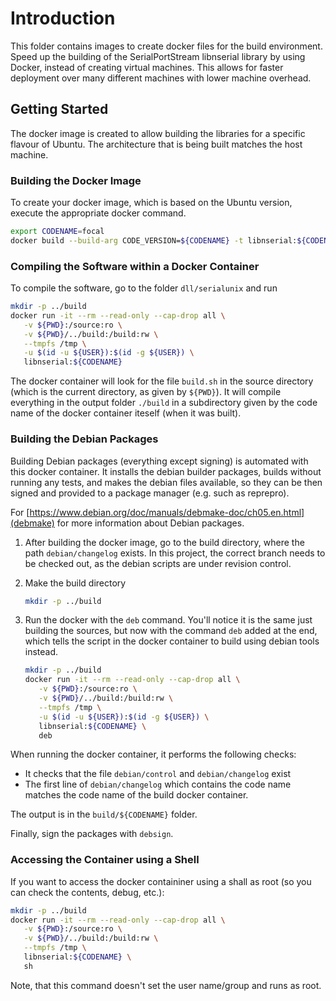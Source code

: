 # Introduction

This folder contains images to create docker files for the build environment.
Speed up the building of the SerialPortStream libnserial library by using
Docker, instead of creating virtual machines. This allows for faster deployment
over many different machines with lower machine overhead.

## Getting Started

The docker image is created to allow building the libraries for a specific
flavour of Ubuntu. The architecture that is being built matches the host
machine.

### Building the Docker Image

To create your docker image, which is based on the Ubuntu version, execute the
appropriate docker command.

```sh
export CODENAME=focal
docker build --build-arg CODE_VERSION=${CODENAME} -t libnserial:${CODENAME} .
```

### Compiling the Software within a Docker Container

To compile the software, go to the folder `dll/serialunix` and run

```sh
mkdir -p ../build
docker run -it --rm --read-only --cap-drop all \
   -v ${PWD}:/source:ro \
   -v ${PWD}/../build:/build:rw \
   --tmpfs /tmp \
   -u $(id -u ${USER}):$(id -g ${USER}) \
   libnserial:${CODENAME}
```

The docker container will look for the file `build.sh` in the source directory
(which is the current directory, as given by `${PWD}`). It will compile
everything in the output folder `./build` in a subdirectory given by the code
name of the docker container iteself (when it was built).

### Building the Debian Packages

Building Debian packages (everything except signing) is automated with this
docker container. It installs the debian builder packages, builds without
running any tests, and makes the debian files available, so they can be then
signed and provided to a package manager (e.g. such as reprepro).

For [https://www.debian.org/doc/manuals/debmake-doc/ch05.en.html](debmake) for
more information about Debian packages.

1. After building the docker image, go to the build directory, where the path
   `debian/changelog` exists. In this project, the correct branch needs to be
   checked out, as the debian scripts are under revision control.

2. Make the build directory

   ```sh
   mkdir -p ../build
   ```

3. Run the docker with the `deb` command. You'll notice it is the same just
   building the sources, but now with the command `deb` added at the end, which
   tells the script in the docker container to build using debian tools instead.

   ```sh
   mkdir -p ../build
   docker run -it --rm --read-only --cap-drop all \
      -v ${PWD}:/source:ro \
      -v ${PWD}/../build:/build:rw \
      --tmpfs /tmp \
      -u $(id -u ${USER}):$(id -g ${USER}) \
      libnserial:${CODENAME} \
      deb
   ```

When running the docker container, it performs the following checks:

* It checks that the file `debian/control` and `debian/changelog` exist
* The first line of `debian/changelog` which contains the code name matches the
  code name of the build docker container.

The output is in the `build/${CODENAME}` folder.

Finally, sign the packages with `debsign`.

### Accessing the Container using a Shell

If you want to access the docker containiner using a shall as root (so you can
check the contents, debug, etc.):

```sh
mkdir -p ../build
docker run -it --rm --read-only --cap-drop all \
   -v ${PWD}:/source:ro \
   -v ${PWD}/../build:/build:rw \
   --tmpfs /tmp \
   libnserial:${CODENAME} \
   sh
```

Note, that this command doesn't set the user name/group and runs as root.